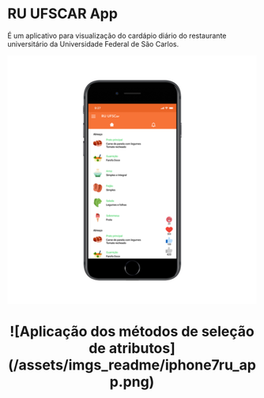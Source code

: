 # RU UFSCAR App

É um aplicativo para visualização do cardápio diário do restaurante universitário da Universidade Federal de São Carlos.

<img src="/assets/imgs_readme/iphone7ru_app.png" align="center"/>

<h1 align="center">
![Aplicação dos métodos de seleção de atributos](/assets/imgs_readme/iphone7ru_app.png)
</h1>
